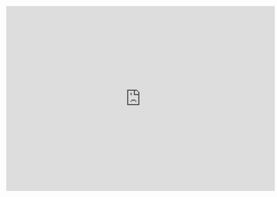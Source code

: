 <div class="mapouter"><div class="gmap_canvas"><iframe width="726" height="500" id="gmap_canvas" src="https://maps.google.com/maps?q=Catalonia&t=&z=7&ie=UTF8&iwloc=&output=embed" frameborder="0" scrolling="no" marginheight="0" marginwidth="0"></iframe><a href="https://www.pureblack.de/webdesign/"></a></div><style>.mapouter{text-align:right;height:500px;width:726px;}.gmap_canvas {overflow:hidden;background:none!important;height:500px;width:726px;}</style></div>
